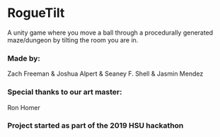 # RogueTilt
A unity game where you move a ball through a procedurally generated maze/dungeon by tilting the room you are in.

### Made by:
Zach Freeman
&
Joshua Alpert
&
Seaney F. Shell
&
Jasmin Mendez

### Special thanks to our art master:
Ron Homer

### Project started as part of the 2019 HSU hackathon
